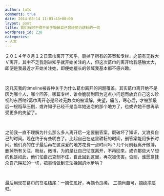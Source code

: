 ```yaml
---
author: lufo
comments: true
date: 2014-08-14 11:03:43+00:00
layout: post
title: 我们有时不得不亲手毁掉自己曾经努力耕耘的一切
wordpress_id: 238
categories:
- 人文
---
```


<p>２０１４年８月１２日葛巾离开了知乎，删掉了所有的答案和专栏。之前有无数大Ｖ离开，其中不乏我刚进知乎就开始关注的人，但这次葛巾的离开给我感触太大，即便是我最近才开始关注她，即便她擅长的领域我基本都不感兴趣。</p> 
<p><br /></p> 
<p>这几天我的timeline被各种关于为什么葛巾离开的问题覆盖。其实葛巾离开绝不是因为哪个人，哪个回答，哪篇专栏，谁会脆弱到因为这点小问题而放弃自己这么珍视的东西呐?葛巾离开必是经过无数次的被误解，失望，痛苦，寒心后，才被那最后一根稻草压倒，或许知乎已经不是当年她迷恋的那个地方了，也或许她不想再承受更多的失望了。</p> 
<p><br /></p> 
<p>之前我一直不理解为什么那么多人离开后一定要删答案。既破坏了知识，又浪费自己的时间。现在终于有些明白了。比起自己在这里耕耘的时间，删答案能用多长时间。他们真的在乎最后再在这深爱的地方花费一点时间吗？几个月前我离开微博，删掉所有关注，粉丝，微博，为的是让自己彻底离开，不再回来。或许那些大Ｖ想的也是如此，他们怕自己克制不住，自此回到这里，再次被伤害。否则，谁愿意抹杀自己耕耘的一切，把事情做到无法挽回的地步呐？</p> 
<p><br /></p> 
<p>最后用现在葛巾的签名结尾：一摘使瓜好，再摘令瓜稀。&nbsp;三摘尚自可，摘绝抱蔓归。</p>
